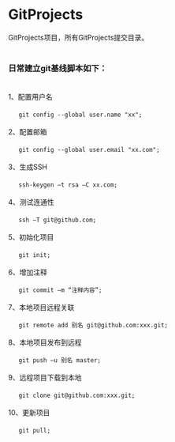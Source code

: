 # GitProjects
GitProjects项目，所有GitProjects提交目录。<br /><br />
### 日常建立git基线脚本如下：<br /><br />
1、配置用户名<br /><br />
   &ensp;&ensp;&ensp;`git config --global user.name "xx";` <br /><br />
2、配置邮箱<br /><br />
   &ensp;&ensp;&ensp;`git config --global user.email "xx.com"; ` <br /><br />
3、生成SSH<br /><br />
   &ensp;&ensp;&ensp;`ssh-keygen –t rsa –C xx.com; ` <br /><br />
4、测试连通性<br /><br />
   &ensp;&ensp;&ensp;`ssh –T git@github.com; ` <br /><br />
5、初始化项目<br /><br />
   &ensp;&ensp;&ensp;`git init; ` <br /><br />
6、增加注释<br /><br />
   &ensp;&ensp;&ensp;`git commit –m “注释内容”; ` <br /><br />
7、本地项目远程关联<br /><br />
   &ensp;&ensp;&ensp;`git remote add 别名 git@github.com:xxx.git; ` <br /><br />
8、本地项目发布到远程<br /><br />
   &ensp;&ensp;&ensp;`git push –u 别名 master; ` <br /><br />
9、远程项目下载到本地<br /><br />
   &ensp;&ensp;&ensp;`git clone git@github.com:xxx.git; ` <br /><br />
10、更新项目<br /><br />
   &ensp;&ensp;&ensp;`git pull; ` <br /><br />
